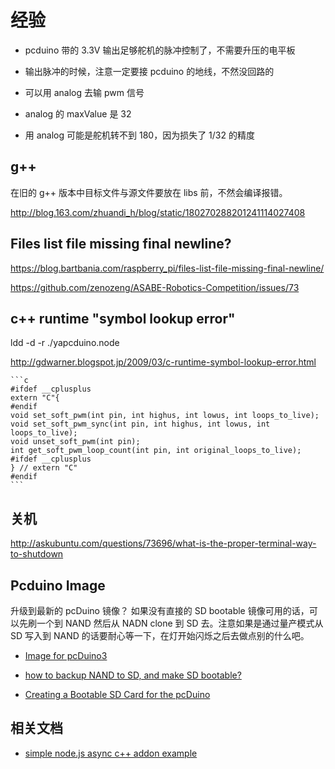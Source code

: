 # 经验

- pcduino 带的 3.3V 输出足够舵机的脉冲控制了，不需要升压的电平板

- 输出脉冲的时候，注意一定要接 pcduino 的地线，不然没回路的

- 可以用 analog 去输 pwm 信号

- analog 的 maxValue 是 32

- 用 analog 可能是舵机转不到 180，因为损失了 1/32 的精度

## g++

在旧的 g++ 版本中目标文件与源文件要放在 libs 前，不然会编译报错。

http://blog.163.com/zhuandi_h/blog/static/180270288201241114027408

## Files list file missing final newline?

https://blog.bartbania.com/raspberry_pi/files-list-file-missing-final-newline/

https://github.com/zenozeng/ASABE-Robotics-Competition/issues/73

## c++ runtime "symbol lookup error"

ldd -d -r ./yapcduino.node

http://gdwarner.blogspot.jp/2009/03/c-runtime-symbol-lookup-error.html

    ```c
    #ifdef __cplusplus
    extern "C"{
    #endif
    void set_soft_pwm(int pin, int highus, int lowus, int loops_to_live);
    void set_soft_pwm_sync(int pin, int highus, int lowus, int loops_to_live);
    void unset_soft_pwm(int pin);
    int get_soft_pwm_loop_count(int pin, int original_loops_to_live);
    #ifdef __cplusplus
    } // extern "C"
    #endif
    ```

## 关机

http://askubuntu.com/questions/73696/what-is-the-proper-terminal-way-to-shutdown

## Pcduino Image

升级到最新的 pcDuino 镜像？
如果没有直接的 SD bootable 镜像可用的话，可以先刷一个到 NAND 然后从 NADN clone 到 SD 去。注意如果是通过量产模式从 SD 写入到 NAND 的话要耐心等一下，在灯开始闪烁之后去做点别的什么吧。

- [Image for pcDuino3](http://www.linksprite.com/?page_id=855)

- [how to backup NAND to SD, and make SD bootable?](http://www.pcduino.com/for-image-20130513-how-to-backup-nand-to-sd-and-make-sd-bootable/)

- [Creating a Bootable SD Card for the pcDuino](http://forum.linksprite.com/index.php?/topic/3646-creating-a-bootable-sd-card-for-the-pcduino-updated-3182013/?hl=%2Bubuntu+%2Bsdcard#entry7896)

## 相关文档

- [simple node.js async c++ addon example](https://gist.github.com/dmh2000/9519489)
